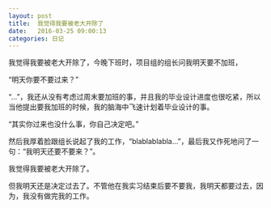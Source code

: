 ```yaml
---
layout: post
title:  我觉得我要被老大开除了
date:   2016-03-25 09:00:13
categories: 日记
---
```

我觉得我要被老大开除了，今晚下班时，项目组的组长问我明天要不加班，

“明天你要不要过来？”

“...”，我还从没有考虑过周末要加班的事，并且我的毕业设计进度也很吃紧，所以当他提出要我加班的时候，我的脑海中飞速计划着毕业设计的事。

“其实你过来也没什么事，你自己决定吧。”

然后我厚着脸跟组长说起了我的工作，“blablablabla...”，最后我又作死地问了一句：“我明天还要不要来？”。

我觉得我要被老大开除了。

但我明天还是决定过去了。不管他在我实习结束后要不要我，我明天都要过去，因为，我没有做完我的工作。